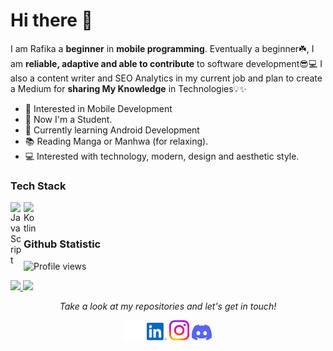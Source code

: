 # Hi there 👋
I am Rafika a **beginner** in **mobile programming**. Eventually a beginner☘️, I am **reliable, adaptive and able to contribute** to software development😎💻 I also a content writer and SEO Analytics in my current job and plan to create a Medium for **sharing My Knowledge** in Technologies💡✨

* 🧐   Interested in Mobile Development
* 💼   Now I'm a Student.
* 🌱   Currently learning Android Development
* 📚   Reading Manga or Manhwa (for relaxing).
* 💻   Interested with technology, modern, design and aesthetic style.

### Tech Stack
<a href="#"><img align="left" alt="JavaScript" title="JavaScript" width="21px" src="https://upload.wikimedia.org/wikipedia/commons/9/99/Unofficial_JavaScript_logo_2.svg" /></a>
<a href="https://kotlinlang.org/"><img align="left" alt="Kotlin" title="Kotlin" width="21px" src="https://upload.wikimedia.org/wikipedia/commons/7/74/Kotlin_Icon.png" /></a>
  <br>
  <br>
  
### Github Statistic
![Profile views](https://komarev.com/ghpvc/?username=rafikaWardah12&color=gray)
<div align="left">
<a href="https://github.com/rafikaWardah12">
  <img height="154" src="https://github-readme-stats-eight-theta.vercel.app/api?username=rafikaWardah12&show_icons=true&theme=algolia&include_all_commits=true&count_private=true"/>
  <img height="154" src="https://github-readme-stats-eight-theta.vercel.app/api/top-langs/?username=rafikaWardah12&layout=compact&langs_count=8&theme=algolia"/>
</a>
</div>

<link
  rel="stylesheet"
  href="https://cdn.jsdelivr.net/gh/dheereshagrwal/colored-icons@1.6.1/ci.min.css"
/>

<p align="center">
  <i>Take a look at my repositories and let's get in touch!</i>

<p align="center">
<a href= "https://github.com/rafikaWardah12"><img src='./svg/github-light.svg' width="32px"></a>
<a href= "https://www.linkedin.com/in/rafika-wardah-8537532a1/"><img src='./svg/linkedin.svg' width="32px"></a>
<a href= "https://www.instagram.com/rafika.wardah/"><img src='./svg/instagram.svg' width="32px"></a>
<a href= "https://discordapp.com/users/582957916995321877"><img src='./svg/discord.svg' width="32px"></a>
</p>



<!--
**rafikaWardah12/rafikaWardah12** is a ✨ _special_ ✨ repository because its `README.md` (this file) appears on your GitHub profile.

Here are some ideas to get you started:

- 🔭 I’m currently working on ...
- 🌱 I’m currently learning ...
- 👯 I’m looking to collaborate on ...
- 🤔 I’m looking for help with ...
- 💬 Ask me about ...
- 📫 How to reach me: ...
- 😄 Pronouns: ...
- ⚡ Fun fact: ...
-->
